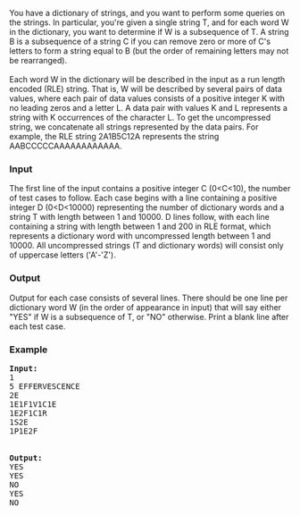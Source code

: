 <p>You have a dictionary of strings, and you want to perform some queries on the strings.  In particular, you're given a single string T, and for each word W in the dictionary, you want to determine if W is a subsequence of T.
A string B is a subsequence of a string C if you can remove zero or more of C's letters to form a string equal to B (but the order of remaining letters may not be rearranged).
<br><br>
Each word W in the dictionary will be described in the input as a run length encoded (RLE) string.  That is, W will be described by several pairs of data values, where each pair of data values consists of a positive integer K
with no leading zeros and a letter L.  A data pair with values K and L represents a string with K occurrences of the character L.  To get the uncompressed string, we concatenate all strings represented by the data pairs.
For example, the RLE string 2A1B5C12A represents the string AABCCCCCAAAAAAAAAAAA.


</p><h3>Input</h3>
<p>The first line of the input contains a positive integer C (0&lt;C&lt;10), the number of test cases to follow.  Each case begins with a line containing a positive integer D (0&lt;D&lt;10000) representing the number of dictionary words and a string T
with length between 1 and 10000.  D lines follow, with each line containing a string with length between 1 and 200 in RLE format, which represents a dictionary word with uncompressed length between 1 and 10000. All uncompressed strings
(T and dictionary words) will consist only of uppercase letters ('A'-'Z').

</p><h3>Output</h3>
<p>Output for each case consists of several lines.  There should be one line per dictionary word W (in the order of appearance in input) that will say either "YES" if W is a subsequence of T, or "NO" otherwise.  Print a blank line after each test case.

</p><h3>Example</h3>

<pre><b>Input:</b>
1
5 EFFERVESCENCE
2E
1E1F1V1C1E
1E2F1C1R
1S2E
1P1E2F


<b>Output:</b>
YES
YES
NO
YES
NO
</pre>
